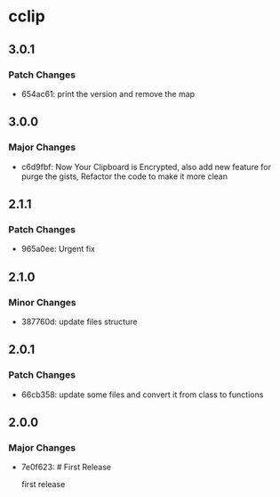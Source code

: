 # cclip

## 3.0.1

### Patch Changes

- 654ac61: print the version and remove the map

## 3.0.0

### Major Changes

- c6d9fbf: Now Your Clipboard is Encrypted, also add new feature for purge the gists, Refactor the code to make it more clean

## 2.1.1

### Patch Changes

- 965a0ee: Urgent fix

## 2.1.0

### Minor Changes

- 387760d: update files structure

## 2.0.1

### Patch Changes

- 66cb358: update some files and convert it from class to functions

## 2.0.0

### Major Changes

- 7e0f623: # First Release

    first release
